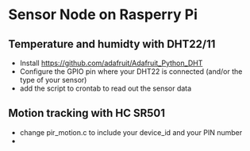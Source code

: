 # Sensor Node on Rasperry Pi

## Temperature and humidty with DHT22/11

* Install https://github.com/adafruit/Adafruit_Python_DHT
* Configure the GPIO pin where your DHT22 is connected (and/or the type of your sensor)
* add the script to crontab to read out the sensor data

## Motion tracking with HC SR501

* change pir_motion.c to include your device_id and your PIN number
* 